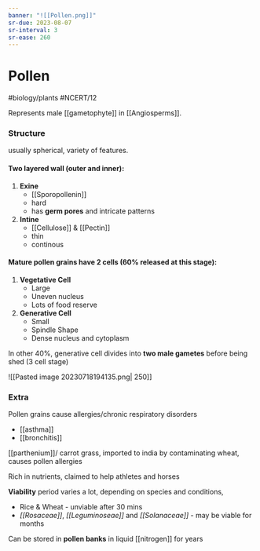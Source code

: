 ```yaml
---
banner: "![[Pollen.png]]"
sr-due: 2023-08-07
sr-interval: 3
sr-ease: 260
---
```

# Pollen
#biology/plants #NCERT/12 

Represents male [[gametophyte]] in [[Angiosperms]]. 
### Structure
usually spherical, variety of features.
#### Two layered wall (outer and inner):
1. **Exine** 
	- [[Sporopollenin]] 
	- hard
	- has **germ pores** and intricate patterns  
2. **Intine** 
	- [[Cellulose]] & [[Pectin]] 
	- thin
	- continous

#### Mature pollen grains have 2 cells (60% released at this stage):

1. **Vegetative Cell**
	- Large
	- Uneven nucleus
	- Lots of food reserve
2. **Generative Cell**
	- Small
	- Spindle Shape
	- Dense nucleus and cytoplasm

In other 40%, generative cell divides into **two male gametes** before being shed (3 cell stage)

![[Pasted image 20230718194135.png| 250]]

### Extra
Pollen grains cause allergies/chronic respiratory disorders
- [[asthma]]
- [[bronchitis]]

[[parthenium]]/ carrot grass, imported to india by contaminating wheat, causes pollen allergies

Rich in nutrients, claimed to help athletes and horses

**Viability** period varies a lot, depending on species and conditions,
- Rice & Wheat - unviable after 30 mins
- *[[Rosaceae]]*, *[[Leguminoseae]]* and *[[Solanaceae]]* - may be viable for months

Can be stored in **pollen banks** in liquid [[nitrogen]] for years